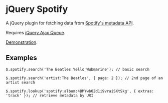 # jQuery Spotify

A jQuery plugin for fetching data from [Spotify's metadata API](https://developer.spotify.com/technologies/web-api/).

Requires [jQuery Ajax Queue](https://github.com/hubgit/jquery-ajax-queue).

[Demonstration](http://git.macropus.org/jquery-spotify/demo/).

## Examples

    $.spotify.search('The Beatles Yello Wubmarine'); // basic search
    
    $.spotify.search('artist:The Beatles', { page: 2 }); // 2nd page of an artist search
    
    $.spotify.lookup('spotify:album:4BMYwbOZd1i9vraiSXtSkg', { extras: 'track' }); // retrieve metadata by URI
    
